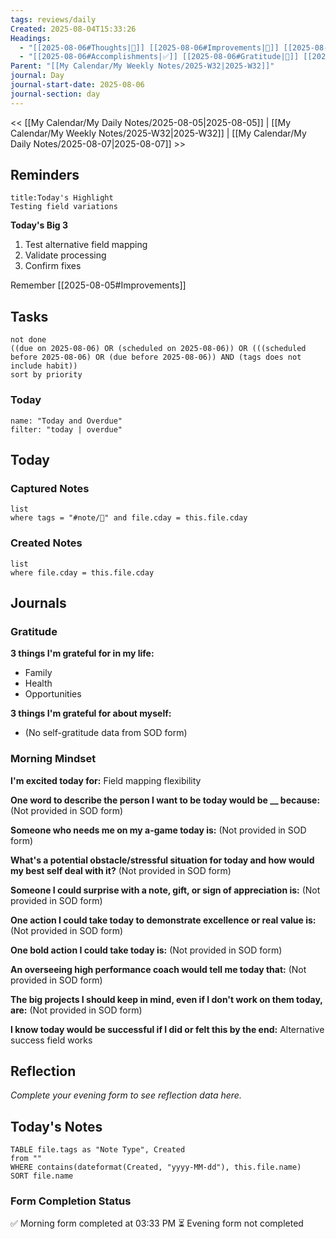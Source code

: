 ```yaml
---
tags: reviews/daily
Created: 2025-08-04T15:33:26
Headings:
  - "[[2025-08-06#Thoughts|💭]] [[2025-08-06#Improvements|💪]] [[2025-08-06#Obstacles|🚧]]"
  - "[[2025-08-06#Accomplishments|✅]] [[2025-08-06#Gratitude|🙏]] [[2025-08-06#Content Log|📚]]"
Parent: "[[My Calendar/My Weekly Notes/2025-W32|2025-W32]]"
journal: Day
journal-start-date: 2025-08-06
journal-section: day
---
```


<< [[My Calendar/My Daily Notes/2025-08-05|2025-08-05]] | [[My Calendar/My Weekly Notes/2025-W32|2025-W32]] | [[My Calendar/My Daily Notes/2025-08-07|2025-08-07]] >>

## Reminders

```ad-tip
title:Today's Highlight
Testing field variations
```

**Today's Big 3**

1. Test alternative field mapping
2. Validate processing
3. Confirm fixes

Remember [[2025-08-05#Improvements]]

## Tasks

```tasks
not done
((due on 2025-08-06) OR (scheduled on 2025-08-06)) OR (((scheduled before 2025-08-06) OR (due before 2025-08-06)) AND (tags does not include habit))
sort by priority
```

### Today
```todoist
name: "Today and Overdue"
filter: "today | overdue"
```

## Today

### Captured Notes
```dataview
list
where tags = "#note/🌱" and file.cday = this.file.cday
```

### Created Notes
```dataview
list
where file.cday = this.file.cday
```

## Journals

### Gratitude

**3 things I'm grateful for in my life:**
- Family
- Health
- Opportunities

**3 things I'm grateful for about myself:**
- (No self-gratitude data from SOD form)

### Morning Mindset

**I'm excited today for:**
Field mapping flexibility

**One word to describe the person I want to be today would be __ because:**
(Not provided in SOD form)

**Someone who needs me on my a-game today is:**
(Not provided in SOD form)

**What's a potential obstacle/stressful situation for today and how would my best self deal with it?**
(Not provided in SOD form)

**Someone I could surprise with a note, gift, or sign of appreciation is:**
(Not provided in SOD form)

**One action I could take today to demonstrate excellence or real value is:**
(Not provided in SOD form)

**One bold action I could take today is:**
(Not provided in SOD form)

**An overseeing high performance coach would tell me today that:**
(Not provided in SOD form)

**The big projects I should keep in mind, even if I don't work on them today, are:**
(Not provided in SOD form)

**I know today would be successful if I did or felt this by the end:**
Alternative success field works


## Reflection

*Complete your evening form to see reflection data here.*


## Today's Notes

```dataview
TABLE file.tags as "Note Type", Created
from ""
WHERE contains(dateformat(Created, "yyyy-MM-dd"), this.file.name)
SORT file.name
```

### Form Completion Status

✅ Morning form completed at 03:33 PM
⏳ Evening form not completed